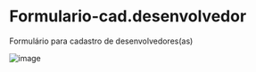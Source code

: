 # Formulario-cad.desenvolvedor
Formulário para cadastro de desenvolvedores(as)

![image](https://user-images.githubusercontent.com/114995774/226811306-71af997a-df36-4e44-bb3c-bd4a47028dba.png)

